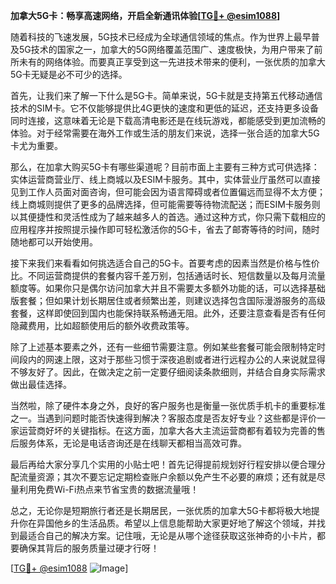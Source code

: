 **加拿大5G卡：畅享高速网络，开启全新通讯体验[[TG💪+ @esim1088](https://t.me/s/esim1088)]**

随着科技的飞速发展，5G技术已经成为全球通信领域的焦点。作为世界上最早普及5G技术的国家之一，加拿大的5G网络覆盖范围广、速度极快，为用户带来了前所未有的网络体验。而要真正享受到这一先进技术带来的便利，一张优质的加拿大5G卡无疑是必不可少的选择。

首先，让我们来了解一下什么是5G卡。简单来说，5G卡就是支持第五代移动通信技术的SIM卡。它不仅能够提供比4G更快的速度和更低的延迟，还支持更多设备同时连接，这意味着无论是下载高清电影还是在线玩游戏，都能感受到更加流畅的体验。对于经常需要在海外工作或生活的朋友们来说，选择一张合适的加拿大5G卡尤为重要。

那么，在加拿大购买5G卡有哪些渠道呢？目前市面上主要有三种方式可供选择：实体运营商营业厅、线上商城以及ESIM卡服务。其中，实体营业厅虽然可以直接见到工作人员面对面咨询，但可能会因为语言障碍或者位置偏远而显得不太方便；线上商城则提供了更多的品牌选择，但可能需要等待物流配送；而ESIM卡服务则以其便捷性和灵活性成为了越来越多人的首选。通过这种方式，你只需下载相应的应用程序并按照提示操作即可轻松激活你的5G卡，省去了邮寄等待的时间，随时随地都可以开始使用。

接下来我们来看看如何挑选适合自己的5G卡。首要考虑的因素当然是价格与性价比。不同运营商提供的套餐内容千差万别，包括通话时长、短信数量以及每月流量额度等。如果你只是偶尔访问加拿大并且不需要太多额外功能的话，可以选择基础版套餐；但如果计划长期居住或者频繁出差，则建议选择包含国际漫游服务的高级套餐，这样即使回到国内也能保持联系畅通无阻。此外，还要注意查看是否有任何隐藏费用，比如超额使用后的额外收费政策等。

除了上述基本要素之外，还有一些细节需要注意。例如某些套餐可能会限制特定时间段内的网速上限，这对于那些习惯于深夜追剧或者进行远程办公的人来说就显得不够友好了。因此，在做决定之前一定要仔细阅读条款细则，并结合自身实际需求做出最佳选择。

当然啦，除了硬件本身之外，良好的客户服务也是衡量一张优质手机卡的重要标准之一。当遇到问题时能否快速得到解决？客服态度是否友好专业？这些都是评价一家运营商好坏的关键指标。在这方面，加拿大各大主流运营商都有着较为完善的售后服务体系，无论是电话咨询还是在线聊天都相当高效可靠。

最后再给大家分享几个实用的小贴士吧！首先记得提前规划好行程安排以便合理分配流量资源；其次不要忘记定期检查账户余额以免产生不必要的麻烦；还有就是尽量利用免费Wi-Fi热点来节省宝贵的数据流量哦！

总之，无论你是短期旅行者还是长期居民，一张优质的加拿大5G卡都将极大地提升你在异国他乡的生活品质。希望以上信息能帮助大家更好地了解这个领域，并找到最适合自己的解决方案。记住哦，无论是从哪个途径获取这张神奇的小卡片，都要确保其背后的服务质量过硬才行呀！

[[TG💪+ @esim1088](https://t.me/s/esim1088) ![Image](https://i.postimg.cc/4NQfJmqS/Snipaste-2025-05-13-00-14-12.png)]